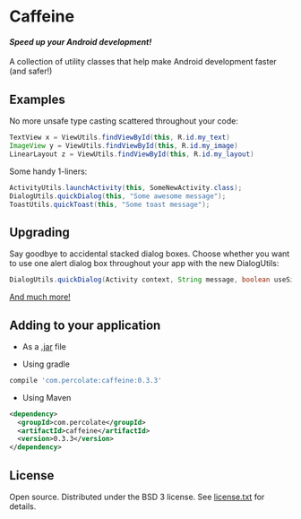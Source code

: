 # Caffeine 
#### _Speed up your Android development!_

A collection of utility classes that help make Android development faster (and safer!)

## Examples

No more unsafe type casting scattered throughout your code:

```java
TextView x = ViewUtils.findViewById(this, R.id.my_text)
ImageView y = ViewUtils.findViewById(this, R.id.my_image)
LinearLayout z = ViewUtils.findViewById(this, R.id.my_layout)
```

Some handy 1-liners:

```java
ActivityUtils.launchActivity(this, SomeNewActivity.class);
DialogUtils.quickDialog(this, "Some awesome message");
ToastUtils.quickToast(this, "Some toast message");
```

## Upgrading

Say goodbye to accidental stacked dialog boxes. Choose whether you want to use one alert dialog box throughout your app with the new DialogUtils:

```java
DialogUtils.quickDialog(Activity context, String message, boolean useSingleDialog);
```

[And much more!](http://percolate.github.io/caffeine/javadoc/)


## Adding to your application

 - As a [.jar](https://github.com/percolate/caffeine/tree/master/distribution) file

 - Using gradle

```groovy
compile 'com.percolate:caffeine:0.3.3'
```

 - Using Maven
 
```xml
<dependency>
  <groupId>com.percolate</groupId>
  <artifactId>caffeine</artifactId>
  <version>0.3.3</version>
</dependency>
```


## License

Open source.  Distributed under the BSD 3 license.  See [license.txt](https://github.com/percolate/caffeine/blob/master/license.txt) for details.

